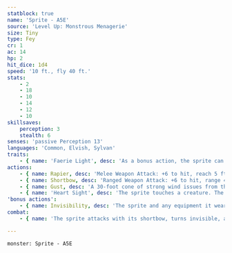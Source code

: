 ```yaml
---
statblock: true
name: 'Sprite - A5E'
source: 'Level Up: Monstrous Menagerie'
size: Tiny
type: Fey
cr: 1
ac: 14
hp: 2
hit_dice: 1d4
speed: '10 ft., fly 40 ft.'
stats:
    - 2
    - 18
    - 10
    - 14
    - 12
    - 10
skillsaves:
    perception: 3
    stealth: 6
senses: 'passive Perception 13'
languages: 'Common, Elvish, Sylvan'
traits:
    - { name: 'Faerie Light', desc: 'As a bonus action, the sprite can cast dim light for 30 feet, or extinguish its glow.' }
actions:
    - { name: Rapier, desc: 'Melee Weapon Attack: +6 to hit, reach 5 ft., one target. Hit: 1 piercing damage plus 3 (1d6) poison damage. If the poison damage reduces the target to 0 hit points, the target is stable but poisoned for 1 hour, even if it regains hit points, and it is asleep while poisoned in this way.' }
    - { name: Shortbow, desc: 'Ranged Weapon Attack: +6 to hit, range 40/160 ft., one target. Hit: 1 piercing damage plus 3 (1d6) poison damage. If the poison damage reduces the target to 0 hit points, the target is stable but poisoned for 1 hour, even if it regains hit points, and it is asleep while poisoned in this way.' }
    - { name: Gust, desc: 'A 30-foot cone of strong wind issues from the sprite. Creatures in the area that fail a DC 10 Strength saving throw, and unsecured objects weighing 300 pounds or less, are pushed 10 feet away from the sprite. Unprotected flames in the area are extinguished and gas or vapor is dispersed. Using Gust does not cause the sprite to become visible.' }
    - { name: 'Heart Sight', desc: 'The sprite touches a creature. The creature makes a DC 10 Charisma saving throw. On a failure, the sprite magically reads its mental state and surface thoughts and learns its alignment (if any). Celestials, fiends, and undead automatically fail the saving throw.' }
'bonus actions':
    - { name: Invisibility, desc: 'The sprite and any equipment it wears or carries magically turns invisible until the sprite attacks, becomes incapacitated, or uses a bonus action to become visible.' }
combat:
    - { name: 'The sprite attacks with its shortbow, turns invisible, and moves to conceal its location', desc: 'It attacks with its rapier only if cornered. A group of sprites flee if half their number are defeated.' }

---
```

```statblock
monster: Sprite - A5E
```

